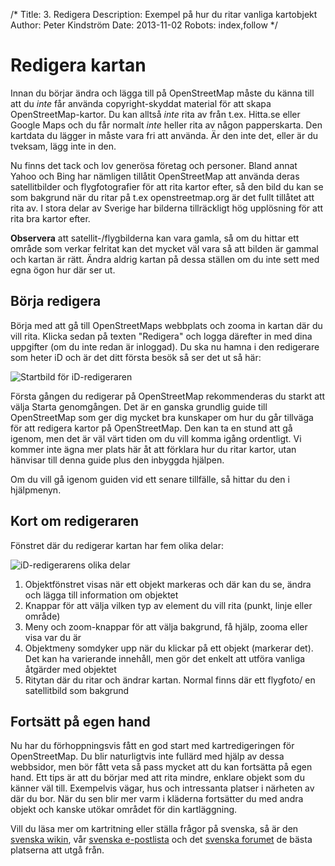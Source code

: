 /*
Title: 3. Redigera
Description: Exempel på hur du ritar vanliga kartobjekt
Author: Peter Kindström
Date: 2013-11-02
Robots: index,follow
*/

# Redigera kartan
Innan du börjar ändra och lägga till på OpenStreetMap måste du känna till att du *inte* får använda copyright-skyddat material för att skapa OpenStreetMap-kartor. Du kan alltså *inte* rita av från t.ex. Hitta.se eller Google Maps och du får normalt *inte* heller rita av någon papperskarta. Den kartdata du lägger in måste vara fri att använda. Är den inte det, eller är du tveksam, lägg inte in den.

Nu finns det tack och lov generösa företag och personer. Bland annat Yahoo och Bing har nämligen tillåtit OpenStreetMap att använda deras satellitbilder och flygfotografier för att rita kartor efter, så den bild du kan se som bakgrund när du ritar på t.ex openstreetmap.org är det fullt tillåtet att rita av. I stora delar av Sverige har bilderna tillräckligt hög upplösning för att rita bra kartor efter.

**Observera** att satellit-/flygbilderna kan vara gamla, så om du hittar ett område som verkar felritat kan det mycket väl vara så att bilden är gammal och kartan är rätt. Ändra aldrig kartan på dessa ställen om du inte sett med egna ögon hur där ser ut.


## Börja redigera
Börja med att gå till OpenStreetMaps webbplats och zooma in kartan där du vill rita. Klicka sedan på texten "Redigera" och logga därefter in med dina uppgifter (om du inte redan är inloggad). Du ska nu hamna i den redigerare som heter iD och är det ditt första besök så ser det ut så här:

![Startbild för iD-redigeraren](content/id-start.png "Startbild för iD-redigeraren")

Första gången du redigerar på OpenStreetMap rekommenderas du starkt att välja Starta genomgången. Det är en ganska grundlig guide till OpenStreetMap som ger dig mycket bra kunskaper om hur du går tillväga för att redigera kartor på OpenStreetMap. Den kan ta en stund att gå igenom, men det är väl värt tiden om du vill komma igång ordentligt. Vi kommer inte ägna mer plats här åt att förklara hur du ritar kartor, utan hänvisar till denna guide plus den inbyggda hjälpen.

Om du vill gå igenom guiden vid ett senare tillfälle, så hittar du den i hjälpmenyn.


## Kort om redigeraren
Fönstret där du redigerar kartan har fem olika delar:

![iD-redigerarens olika delar](content/id-delar.png "iD-redigerarens olika delar")

1. Objektfönstret visas när ett objekt markeras och där kan du se, ändra och lägga till information om objektet
2. Knappar för att välja vilken typ av element du vill rita (punkt, linje eller område)
3. Meny och zoom-knappar för att välja bakgrund, få hjälp, zooma eller visa var du är
4. Objektmeny somdyker upp när du klickar på ett objekt (markerar det). Det kan ha varierande innehåll, men gör det enkelt att utföra vanliga åtgärder med objektet
5. Ritytan där du ritar och ändrar kartan. Normal finns där ett flygfoto/ en satellitbild som bakgrund


## Fortsätt på egen hand
Nu har du förhoppningsvis fått en god start med kartredigeringen för OpenStreetMap. Du blir naturligtvis inte fullärd med hjälp av dessa webbsidor, men bör fått veta så pass mycket att du kan fortsätta på egen hand. Ett tips är att du börjar med att rita mindre, enklare objekt som du känner väl till. Exempelvis vägar, hus och intressanta platser i närheten av där du bor. När du sen blir mer varm i kläderna fortsätter du med andra objekt och kanske utökar området för din kartläggning.

Vill du läsa mer om kartritning eller ställa frågor på svenska, så är den [svenska wikin](http://wiki.openstreetmap.org/wiki/WikiProject_Sweden/), vår [svenska e-postlista](http://lists.openstreetmap.org/listinfo/talk-se) och det [svenska forumet](http://forum.openstreetmap.org/viewforum.php?id=4) de bästa platserna att utgå från.
